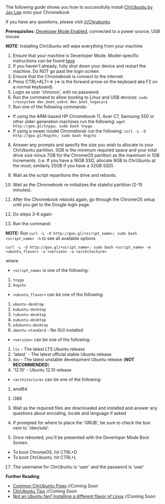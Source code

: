 The following guide shows you how to successfully install [ChrUbuntu by Jay Lee](http://chromeos-cr48.blogspot.com/) onto your Chromebook

If you have any questions, please visit [/r/Chrubuntu](http://www.reddit.com/r/chrubuntu)

**Prerequisites**: [Developer Mode Enabled](http://www.chromium.org/chromium-os/developer-information-for-chrome-os-devices), connected to a power source, USB mouse

**NOTE**: Installing ChrUbuntu will wipe everything from your machine

1. Ensure that your machine is Deverloper Mode. Model-specific instructions can be found [here](http://www.chromium.org/chromium-os/developer-information-for-chrome-os-devices)
2. If you haven't already, fully shut down your device and restart the machine. Do NOT go past the login screen.
3. Ensure that the Chromebook is connect to the internet.
4. Press CTRL+ALT+=> (=> is the forward arrow on the keyboard aka F2 on a normal keyboard).
5. Login as user 'chronos', with no password.
6. Run the command to allow booting to Linux and USB devices: `sudo crossystem dev_boot_usb=1 dev_boot_legacy=1`
7. Run one of the following commands:
  * If using the ARM-based HP Chromebook 11, Acer C7, Samsung 550 or other older generation machines run the following: `wget http://goo.gl/tnyga; sudo bash tnyga`
  * If using a newer model Chromebook run the following: `curl -L -O http://goo.gl/9sgchs; sudo bash 9sgchs`
8. Answer any prompts and specify the size you wish to allocate to your ChrUbuntu partition. 5GB is the minimum required space and your total drive size minus 7GB for the ChromeOS partition as the maximum in 1GB increments. (i.e. If you have a 16GB SSD, allocate 9GB to ChrUbuntu at the most; similarly 25GB if you have a 32GB SSD).

9. Wait as the script reparitions the drive and reboots.

10. Wait as the Chromebook re-initializes the stateful partition (2-15 minutes).

11. After the Chromebook reboots again, go through the ChromeOS setup until you get to the Google login page.

12. Do steps 3-6 again

13. Run the command:

  **NOTE:** Run `curl -L -O http://goo.gl/<script_name>; sudo bash <script_name> -h` to see all available options

  `curl -L -O http://goo.gl/<script_name>; sudo bash <script_name> -m <ubuntu_flavor> -u <version> -a <architecture>`

  where 

  * `<script_name>` is one of the following:
   1. `tnyga`
   2. `9sgchs` 
  * `<ubuntu_flavor>` can be one of the following:
   1. `ubuntu-desktop`
   2. `kubuntu-desktop`
   3. `lubuntu-desktop`
   4. `xubuntu-desktop`
   5. `edubuntu-desktop`
   6. `ubuntu-standard` - No GUI installed
  * `<version>` can be one of the following:
   1. `lts` - The latest LTS Ubuntu release
   2. 'latest` - The latest official stable Ubuntu release
   3. `dev` - The latest unstable development Ubuntu release (**NOT RECOMMENDED**)
   4. '12.10' - Ubuntu 12.10 release
  * `<architecture>` can be one of the following:
   1. amd64
   2. i386

14. Wait as the required files are downloaded and installed and answer any questions about encoding, locale and language if asked

15. If prompted for where to place the 'GRUB', be sure to check the box next to '/dev/sda'. 

16. Once rebooted, you'll be presented with the Deverloper Mode Boot Screen.
  * To boot ChromeOS, hit CTRL+D
  * To boot ChrUbuntu, hit CTRL+L

17. The username for ChrUbuntu is 'user' and the password is 'user'

**Further Reading**
  * [Common ChrUbuntu Fixes]() //Coming Soon
  * [ChrUbuntu Tips]() //Coming Soon
  * [Not an Ubuntu fan? Installing a different flavor of Linux]() //Coming Soon


